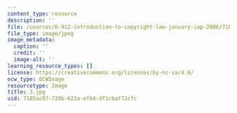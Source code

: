 ```yaml
---
content_type: resource
description: ''
file: /courses/6-912-introduction-to-copyright-law-january-iap-2006/7185ac87720b621aefb4df1cbaf72cfc_3.jpg
file_type: image/jpeg
image_metadata:
  caption: ''
  credit: ''
  image-alt: ''
learning_resource_types: []
license: https://creativecommons.org/licenses/by-nc-sa/4.0/
ocw_type: OCWImage
resourcetype: Image
title: 3.jpg
uid: 7185ac87-720b-621a-efb4-df1cbaf72cfc
---
```

